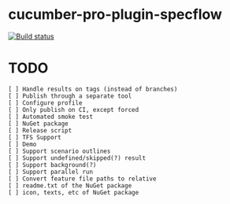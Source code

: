 # cucumber-pro-plugin-specflow

[![Build status](https://gasparnagy.visualstudio.com/_apis/public/build/definitions/dc4f6ce1-e00f-4c7d-98fd-9397bf9a4281/43/badge)](https://gasparnagy.visualstudio.com/cucumber-pro-specflow-plugin/_build/index?context=allDefinitions&path=%5C&definitionId=43&_a=completed)

# TODO

    [ ] Handle results on tags (instead of branches)
    [ ] Publish through a separate tool
    [ ] Configure profile
    [ ] Only publish on CI, except forced
    [ ] Automated smoke test
    [ ] NuGet package
    [ ] Release script
    [ ] TFS Support
    [ ] Demo
    [ ] Support scenario outlines
    [ ] Support undefined/skipped(?) result
    [ ] Support background(?)
    [ ] Support parallel run
    [ ] Convert feature file paths to relative
    [ ] readme.txt of the NuGet package
    [ ] icon, texts, etc of NuGet package
